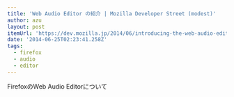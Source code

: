 ```yaml
---
title: 'Web Audio Editor の紹介 | Mozilla Developer Street (modest)'
author: azu
layout: post
itemUrl: 'https://dev.mozilla.jp/2014/06/introducing-the-web-audio-editor-in-firefox-developer-tools/'
date: '2014-06-25T02:23:41.258Z'
tags:
  - firefox
  - audio
  - editor
---
```

FirefoxのWeb Audio Editorについて
